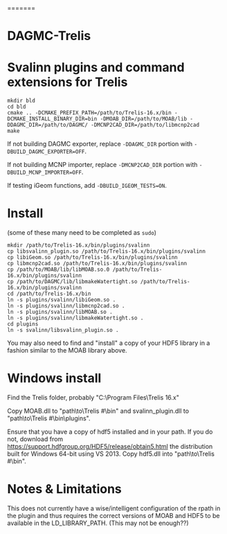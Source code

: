 =======
# DAGMC-Trelis
Svalinn plugins and command extensions for Trelis
=======
```
mkdir bld
cd bld
cmake .. -DCMAKE_PREFIX_PATH=/path/to/Trelis-16.x/bin -DCMAKE_INSTALL_BINARY_DIR=bin -DMOAB_DIR=/path/to/MOAB/lib -DDAGMC_DIR=/path/to/DAGMC/ -DMCNP2CAD_DIR=/path/to/libmcnp2cad
make
```

If not building DAGMC exporter, replace `-DDAGMC_DIR` portion with `-DBUILD_DAGMC_EXPORTER=OFF`.

If not building MCNP importer, replace `-DMCNP2CAD_DIR` portion with `-DBUILD_MCNP_IMPORTER=OFF`.

If testing iGeom functions, add `-DBUILD_IGEOM_TESTS=ON`.

Install
=======

(some of these many need to be completed as `sudo`)
```
mkdir /path/to/Trelis-16.x/bin/plugins/svalinn
cp libsvalinn_plugin.so /path/to/Trelis-16.x/bin/plugins/svalinn
cp libiGeom.so /path/to/Trelis-16.x/bin/plugins/svalinn
cp libmcnp2cad.so /path/to/Trelis-16.x/bin/plugins/svalinn
cp /path/to/MOAB/lib/libMOAB.so.0 /path/to/Trelis-16.x/bin/plugins/svalinn
cp /path/to/DAGMC/lib/libmakeWatertight.so /path/to/Trelis-16.x/bin/plugins/svalinn
cd /path/to/Trelis-16.x/bin
ln -s plugins/svalinn/libiGeom.so .
ln -s plugins/svalinn/libmcnp2cad.so .
ln -s plugins/svalinn/libMOAB.so .
ln -s plugins/svalinn/libmakeWatertight.so .
cd plugins
ln -s svalinn/libsvalinn_plugin.so .
```

You may also need to find and "install" a copy of your HDF5 library in a
fashion similar to the MOAB library above.

# Windows install
Find the Trelis folder, probably "C:\Program Files\Trelis 16.x\"

Copy MOAB.dll to "path\to\Trelis #\bin\" and svalinn_plugin.dll to "path\to\Trelis #\bin\plugins\".

Ensure that you have a copy of hdf5 installed and in your path.  If you do not, download from https://support.hdfgroup.org/HDF5/release/obtain5.html the distribution built for Windows 64-bit using VS 2013. Copy hdf5.dll into "path\to\Trelis #\bin\". 


Notes & Limitations
====================

This does not currently have a wise/intelligent configuration of the rpath in the plugin and thus requires the correct versions of MOAB and HDF5 to be available in the LD_LIBRARY_PATH.  (This may not be enough??)

